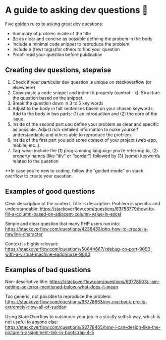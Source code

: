 # A guide to asking dev questions :information_desk_person:
Five golden rules to asking great dev questions:

 * Summary of problem inside of the title  <br/>
 * Be as clear and concise as possible defining the probem in the body  <br/>
 * Include a minimal code snippet to reproduce the problem  <br/>
 * Include a (few) tag(s)for others to find your question  <br/>
 * Proof-read your question before publication  <br/>

## Creating dev questions, stepwise

1. Check if your particular dev question is unique on stackoverflow (or elsewhere)
2. Copy-paste a code snippet and indent it properly (control - k). Structure the question based on the snippet.
3. Break the question down in 3 to 5 key words
3. Adjust to the body in full sentences based on your chosen keywords. Add to the body in two parts: (1) an introduction and (2) the core of the issue. 
4. Inside of the second part uou define your problem as clear and specific as possible. Adjust rich-detailed information to make yourself understandable and others able to reproduce the problem.
5. Inside of the first part you add some context of your project (web-app, mobile, etc..).
6. Tag-wise: include the (1) programming language you’re referring to,  (2) property names (like “div” or “border”) followed by (3) (some) keywords related to the question

**In case you’re new to coding, follow the “guided-mode” on stack overflow to create your question. 

## Examples of good questions

Clear description of the context. Title is descriptive. Problem is specific and understandable: https://stackoverflow.com/questions/63753779/how-to-fill-a-column-based-on-adjacent-column-value-in-excel

Simple and clear question that many PHP users run into: https://stackoverflow.com/questions/4238433/php-how-to-create-a-newline-character

Context is highly relevant: https://stackoverflow.com/questions/50644667/xdebug-on-port-9000-with-a-virtual-machine-eaddrinuse-9000

## Examples of bad questions

Non-descriptive title: https://stackoverflow.com/questions/63778503/i-am-getting-an-error-mentioned-below-what-does-it-mean

Too generic, not possible to reproduce the problem: https://stackoverflow.com/questions/63778663/my-macbook-pro-is-extremely-slow-all-of-sudden

Using StackOverflow to outsource your job in a strictly selfish way, which is not useful to anyone else: https://stackoverflow.com/questions/63778465/how-i-can-design-like-the-picturein-assignment-link-in-bootstrap-4-5

